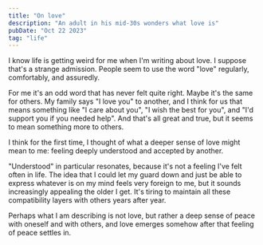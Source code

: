 ```yaml
---
title: "On love"
description: "An adult in his mid-30s wonders what love is"
pubDate: "Oct 22 2023"
tag: "life"
---
```


I know life is getting weird for me when I'm writing about love. I suppose that's a strange admission. People seem to use the word "love" regularly, comfortably, and assuredly.

For me it's an odd word that has never felt quite right. Maybe it's the same for others. My family says "I love you" to another, and I think for us that means something like "I care about you", "I wish the best for you", and "I'd support you if you needed help". And that's all great and true, but it seems to mean something more to others.

I think for the first time, I thought of what a deeper sense of love might mean to me: feeling deeply understood and accepted by another.

"Understood" in particular resonates, because it's not a feeling I've felt often in life. The idea that I could let my guard down and just be able to express whatever is on my mind feels very foreign to me, but it sounds increasingly appealing the older I get. It's tiring to maintain all these compatibility layers with others years after year.

Perhaps what I am describing is not love, but rather a deep sense of peace with oneself and with others, and love emerges somehow after that feeling of peace settles in.
